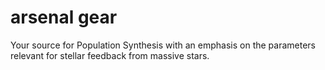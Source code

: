 # arsenal gear
 Your source for Population Synthesis with an emphasis on the parameters relevant for stellar feedback from massive stars. 
